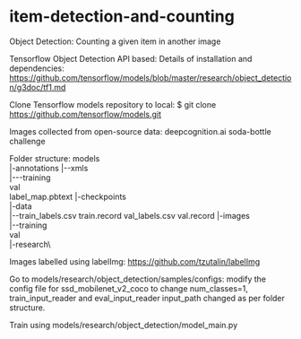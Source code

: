 # item-detection-and-counting
Object Detection: Counting a given item in another image

Tensorflow Object Detection API based:
Details of installation and dependencies: https://github.com/tensorflow/models/blob/master/research/object_detection/g3doc/tf1.md

Clone Tensorflow models repository to local: $ git clone https://github.com/tensorflow/models.git

Images collected from open-source data: deepcognition.ai soda-bottle challenge

Folder structure:
models\
|-annotations
 |--xmls\
     |---training\
         val\
    label_map.pbtext
|-checkpoints\
|-data\
 |--train_labels.csv
    train.record
    val_labels.csv
    val.record
|-images\
 |--training\
    val\
|-research\

Images labelled using labelImg: https://github.com/tzutalin/labelImg

Go to models/research/object_detection/samples/configs: modify the config file for ssd_mobilenet_v2_coco to change num_classes=1, train_input_reader and eval_input_reader input_path changed as per folder structure.

Train using models/research/object_detection/model_main.py
